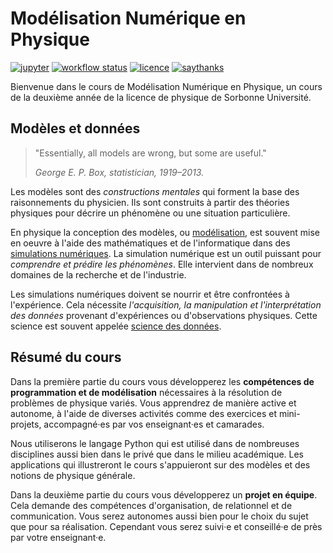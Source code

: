 # Modélisation Numérique en Physique

[![jupyter](https://img.shields.io/badge/Made%20with-Jupyter-orange?style=flat&logo=Jupyter)](https://jupyter.org/try)
[![workflow status](https://github.com/phys-mod/phys-mod.github.io/actions/workflows/deploy.yml/badge.svg)](https://github.com/phys-mod/phys-mod.github.io)
[![licence](https://img.shields.io/badge/License-CC%20BY--NC%204.0-lightgrey.svg)](https://creativecommons.org/licenses/by-nc-sa/4.0/deed.fr)
[![saythanks](https://img.shields.io/badge/Say%20Thanks-!-1EAEDB.svg)](https://saythanks.io/to/phys-mod)

Bienvenue dans le cours de Modélisation Numérique en Physique, un cours de la deuxième année de la licence de physique de Sorbonne Université.

## Modèles et données

> "Essentially, all models are wrong, but some are useful."
>
> *George E. P. Box, statistician, 1919–2013.*

Les modèles sont des *constructions mentales* qui forment la base des raisonnements du physicien. Ils sont construits à partir des théories physiques pour décrire un phénomène ou une situation particulière.

En physique la conception des modèles, ou [modélisation](https://fr.wikipedia.org/wiki/Mod%C3%A9lisation), est souvent mise en oeuvre à l'aide des mathématiques et de l'informatique dans des [simulations numériques](https://fr.wikipedia.org/wiki/Simulation_informatique). La simulation numérique est un outil puissant pour *comprendre et prédire les phénomènes*. Elle intervient dans de nombreux domaines de la recherche et de l'industrie.

Les simulations numériques doivent se nourrir et être confrontées à l'expérience. Cela nécessite *l'acquisition, la manipulation et l'interprétation des données* provenant d'expériences ou d'observations physiques. Cette science est souvent appelée [science des données](https://fr.wikipedia.org/wiki/Science_des_donn%C3%A9es).

## Résumé du cours

Dans la première partie du cours vous développerez les **compétences de programmation et de modélisation** nécessaires à la résolution de problèmes de physique variés. Vous apprendrez de manière active et autonome, à l'aide de diverses activités comme des exercices et mini-projets, accompagné·es par vos enseignant·es et camarades.

Nous utiliserons le langage Python qui est utilisé dans de nombreuses disciplines aussi bien dans le privé que dans le milieu académique. Les applications qui illustreront le cours s'appuieront sur des modèles et des notions de physique générale.

Dans la deuxième partie du cours vous développerez un **projet en équipe**. Cela demande des compétences d'organisation,
de relationnel et de communication. Vous serez autonomes aussi bien pour le choix du sujet que pour sa réalisation. Cependant vous serez suivi·e et conseillé·e de près par votre enseignant·e.
